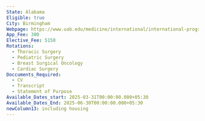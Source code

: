 ```yaml
---
State: Alabama
Eligible: true
City: Birmingham
Webpage: https://www.uab.edu/medicine/international/international-programs/international-visiting-medical-students
App_Fee: 300
Elective_Fee: 5150
Rotations:
  - Thoracic Surgery
  - Pediatric Surgery
  - Breast Surgical Oncology
  - Cardiac Surgery
Doccuments_Required:
  - CV
  - Transcript
  - Statement of Purpose
Available_Dates_start: 2025-03-31T00:00:00.000+05:30
Available_Dates_End: 2025-06-30T00:00:00.000+05:30
newColumn13: including housing
---
```


